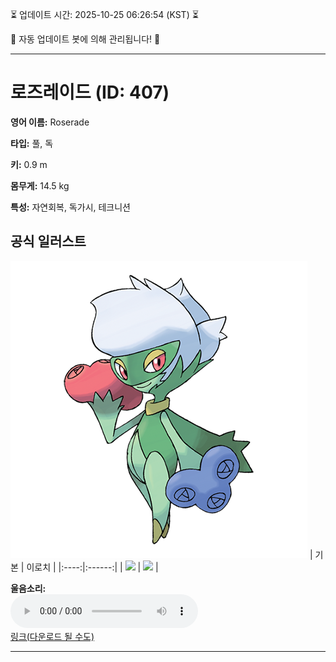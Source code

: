
⏳ 업데이트 시간: 2025-10-25 06:26:54 (KST) ⏳

🤖 자동 업데이트 봇에 의해 관리됩니다! 🤖

---

# 로즈레이드 (ID: 407)
**영어 이름:** Roserade

**타입:** 풀, 독

**키:** 0.9 m

**몸무게:** 14.5 kg

**특성:** 자연회복, 독가시, 테크니션

## 공식 일러스트
![](https://raw.githubusercontent.com/PokeAPI/sprites/master/sprites/pokemon/other/official-artwork/407.png)
| 기본 | 이로치 |
|:----:|:------:|
| <img src="http://play.pokemonshowdown.com/sprites/ani/roserade.gif" width="200"> | <img src="http://play.pokemonshowdown.com/sprites/ani-shiny/roserade.gif" width="200"> |

**울음소리:**<br><audio controls src="https://raw.githubusercontent.com/PokeAPI/cries/main/cries/pokemon/latest/407.ogg"></audio><br> [링크(다운로드 될 수도)](https://raw.githubusercontent.com/PokeAPI/cries/main/cries/pokemon/latest/407.ogg)


---

